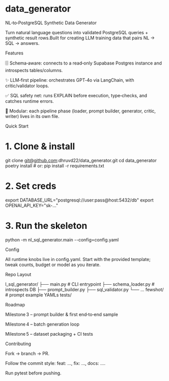 # data_generator
NL‑to‑PostgreSQL Synthetic Data Generator

Turn natural language questions into validated PostgreSQL queries + synthetic result rows.Built for creating LLM training data that pairs NL → SQL → answers.

Features

🗄️ Schema‑aware: connects to a read‑only Supabase Postgres instance and introspects tables/columns.

✨ LLM‑first pipeline: orchestrates GPT‑4o via LangChain, with critic/validator loops.

✅ SQL safety net: runs EXPLAIN before execution, type‑checks, and catches runtime errors.

🔌 Modular: each pipeline phase (loader, prompt builder, generator, critic, writer) lives in its own file.

Quick Start

# 1. Clone & install
git clone git@github.com:dhruvd22/data_generator.git
cd data_generator
poetry install            # or: pip install -r requirements.txt

# 2. Set creds
export DATABASE_URL="postgresql://user:pass@host:5432/db"
export OPENAI_API_KEY="sk-..."

# 3. Run the skeleton
python -m nl_sql_generator.main --config=config.yaml

Config

All runtime knobs live in config.yaml. Start with the provided template; tweak counts, budget or model as you iterate.

Repo Layout

l_sql_generator/
├── main.py          # CLI entrypoint
├── schema_loader.py # introspects DB
├── prompt_builder.py
├── sql_validator.py
└── ...
fewshot/             # prompt example YAMLs
tests/

Roadmap

Milestone 3 – prompt builder & first end‑to‑end sample

Milestone 4 – batch generation loop

Milestone 5 – dataset packaging + CI tests

Contributing

Fork → branch → PR.

Follow the commit style: feat: …, fix: …, docs: ….

Run pytest before pushing.
